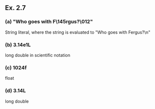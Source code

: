 ## Ex. 2.7

### (a) "Who goes with F\145rgus?\012"
String literal, where the string is evaluated to "Who goes with Fergus?\n"

### (b) 3.14e1L 
long double in scientific notation

### (c) 1024f 
float

### (d) 3.14L
long double